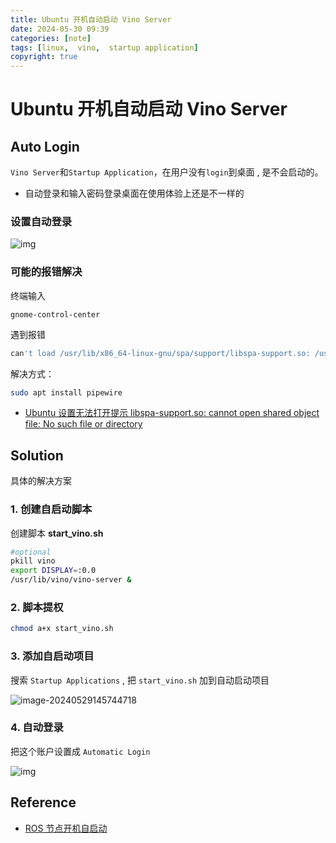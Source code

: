 ```yaml
---
title: Ubuntu 开机自动启动 Vino Server
date: 2024-05-30 09:39
categories: [note]
tags: [linux,  vino,  startup application]
copyright: true
---
```


# Ubuntu 开机自动启动 Vino Server

## Auto Login

`Vino Server`和`Startup Application`，在用户没有`login`到桌面 , 是不会启动的。

- 自动登录和输入密码登录桌面在使用体验上还是不一样的

### 设置自动登录

![img](https://cn-sy1.rains3.com/dfdfgf/blog/Automatically_start_Vino_Server_on_Ubuntu_startup/66d2f5fcb5cef67010f058bdb1e8c9a1.png)

### 可能的报错解决

终端输入

```
gnome-control-center
```

遇到报错

```bash
can't load /usr/lib/x86_64-linux-gnu/spa/support/libspa-support.so: /usr/lib/x86_64-linux-gnu/spa/support/libspa-support.so: cannot open shared object file: No such file or directory
```

解决方式：

```bash
sudo apt install pipewire
```

- [Ubuntu 设置无法打开提示 libspa-support.so: cannot open shared object file: No such file or directory](https://blog.csdn.net/qq_37580586/article/details/131793835)

## Solution

具体的解决方案

### 1. 创建自启动脚本

创建脚本 **start_vino.sh**

```bash
#optional
pkill vino
export DISPLAY=:0.0
/usr/lib/vino/vino-server &
```

### 2. 脚本提权

```bash
chmod a+x start_vino.sh
```

### 3. 添加自启动项目

搜索 `Startup Applications` , 把 `start_vino.sh` 加到自动启动项目

![image-20240529145744718](https://cn-sy1.rains3.com/dfdfgf/blog/Automatically_start_Vino_Server_on_Ubuntu_startup/image-20240529145744718-17169659150991.png)

### 4. 自动登录

把这个账户设置成 `Automatic Login`

![img](https://cn-sy1.rains3.com/dfdfgf/blog/Automatically_start_Vino_Server_on_Ubuntu_startup/66d2f5fcb5cef67010f058bdb1e8c9a1.png)

## Reference

- [ROS 节点开机自启动](http://admin.guyuehome.com/18734)